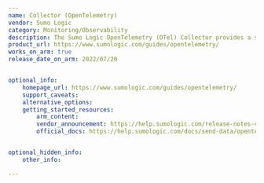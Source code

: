 ```yaml
---
name: Collector (OpenTelemetry)
vendor: Sumo Logic
category: Monitoring/Observability
description: The Sumo Logic OpenTelemetry (OTel) Collector provides a single unified agent to send logs, metrics, traces, and metadata for Observability to Sumo Logic.
product_url: https://www.sumologic.com/guides/opentelemetry/
works_on_arm: true
release_date_on_arm: 2022/07/20


optional_info:
    homepage_url: https://www.sumologic.com/guides/opentelemetry/
    support_caveats:
    alternative_options:
    getting_started_resources:
        arm_content: 
        vendor_announcement: https://help.sumologic.com/release-notes-collector/2022/12/31/#july-20-2022-19403-1
        official_docs: https://help.sumologic.com/docs/send-data/opentelemetry-collector/install-collector/linux/


optional_hidden_info:
    other_info: 

---
```

